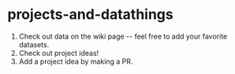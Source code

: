 # projects-and-datathings

1) Check out data on the wiki page -- feel free to add your favorite datasets. 
2) Check out project ideas! 
3) Add a project idea by making a PR.
